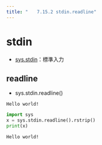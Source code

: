 ```yaml
---
title: "　　7.15.2 stdin.readline"
---
```


# stdin

* [sys.stdin](https://docs.python.org/ja/3/library/sys.html#sys.stdin)：標準入力

## readline

* sys.stdin.readline()

```text:入力
Hello world!
```

```python:サンプルコード：sample_699.py
import sys
x = sys.stdin.readline().rstrip()
print(x)
```

```text:実行結果
Hello world!
```